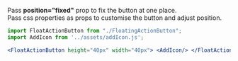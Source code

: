 Pass <strong>position="fixed"</strong> prop to fix the button at one place.<br/>
Pass css properties as props to customise the button and adjust position.

```jsx
import FloatActionButton from "./FloatingActionButton";
import AddIcon from '../assets/addIcon.js';

<FloatActionButton height="40px" width="40px"> <AddIcon/> </FloatActionButton>;
```
